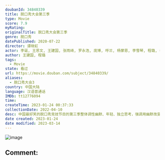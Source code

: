 ```yaml
---
doubanId: 34840339
title: 脱口秀大会第三季
type: Movie
score: 7.9
myRating: 
originalTitle: 脱口秀大会第三季
genre: 脱口秀
datePublished: 2020-07-22
director: 谭晓虹
actor: 李诞, 王思文, 王建国, 张雨绮, 罗永浩, 庞博, 呼兰, 杨蒙恩, 李雪琴, 程璐, 秦昊, 沈腾, 徐峥, 大张伟, 杨天真, 汪苏泷, 周奇墨, 李云迪, 黄圣依, 王勉, 吐提古丽·热杰, 诺拉, 伟大爷, 何广智, 王俊霖, 马思纯, 梁海源, 胡豆豆, 皮球, 赵晓卉, 江梓浩, 孟川, 颜怡, 颜悦, 小块, 航哥, 李昊石, 潘越, 小北, 杨波, 吴星辰, 陈晓靖, 杨磊, 杨笠, 张博洋
author: 王建国, 程璐
tags:
  - Movie
state: 看过
url: https://movie.douban.com/subject/34840339/
aliases:
  - 脱口秀大会3
country: 中国大陆
language: 汉语普通话
IMDb: tt12776094
time: 
createTime: 2023-01-24 00:37:33
collectionDate: 2022-04-10
desc: 中国最好笑的脱口秀竞技节目的第三季整体调性幽默、年轻、独立思考，强调用幽默改变世界。本季节目赛制进一步升级，通过不同赛制完整呈现选手独立性格。话题和时事的结合，也将全面展现多元观点，建立行业标准，还原...
date created: 2023-01-24
date modified: 2023-03-14
---
```


![image](p2613921861.jpg)

Comment:
---
